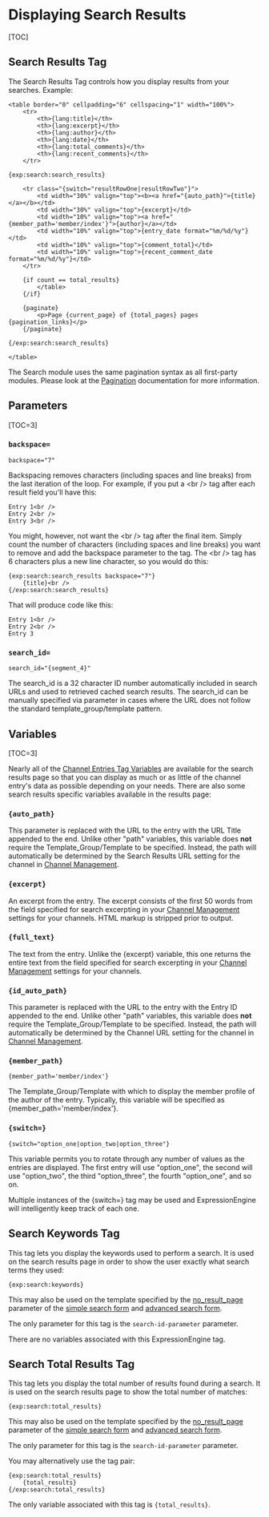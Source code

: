<!--
    This source file is part of the open source project
    ExpressionEngine User Guide (https://github.com/ExpressionEngine/ExpressionEngine-User-Guide)

    @link      https://expressionengine.com/
    @copyright Copyright (c) 2003-2020, Packet Tide, LLC (https://www.packettide.com)
    @license   https://expressionengine.com/license Licensed under Apache License, Version 2.0
-->

# Displaying Search Results

[TOC]

## Search Results Tag

The Search Results Tag controls how you display results from your searches. Example:

    <table border="0" cellpadding="6" cellspacing="1" width="100%">
        <tr>
            <th>{lang:title}</th>
            <th>{lang:excerpt}</th>
            <th>{lang:author}</th>
            <th>{lang:date}</th>
            <th>{lang:total_comments}</th>
            <th>{lang:recent_comments}</th>
        </tr>

    {exp:search:search_results}

        <tr class="{switch="resultRowOne|resultRowTwo"}">
            <td width="30%" valign="top"><b><a href="{auto_path}">{title}</a></b></td>
            <td width="30%" valign="top">{excerpt}</td>
            <td width="10%" valign="top"><a href="{member_path='member/index'}">{author}</a></td>
            <td width="10%" valign="top">{entry_date format="%m/%d/%y"}</td>
            <td width="10%" valign="top">{comment_total}</td>
            <td width="10%" valign="top">{recent_comment_date format="%m/%d/%y"}</td>
        </tr>

        {if count == total_results}
            </table>
        {/if}

        {paginate}
            <p>Page {current_page} of {total_pages} pages {pagination_links}</p>
        {/paginate}

    {/exp:search:search_results}

    </table>

The Search module uses the same pagination syntax as all first-party modules. Please look at the [Pagination](templates/pagination.md) documentation for more information.

## Parameters

[TOC=3]

### `backspace=`

    backspace="7"

Backspacing removes characters (including spaces and line breaks) from the last iteration of the loop. For example, if you put a &lt;br /&gt; tag after each result field you'll have this:

    Entry 1<br />
    Entry 2<br />
    Entry 3<br />

You might, however, not want the &lt;br /&gt; tag after the final item. Simply count the number of characters (including spaces and line breaks) you want to remove and add the backspace parameter to the tag. The &lt;br /&gt; tag has 6 characters plus a new line character, so you would do this:

    {exp:search:search_results backspace="7"}
        {title}<br />
    {/exp:search:search_results}

That will produce code like this:

    Entry 1<br />
    Entry 2<br />
    Entry 3

### `search_id=`

    search_id="{segment_4}"

The search_id is a 32 character ID number automatically included in search URLs and used to retrieved cached search results. The search_id can be manually specified via parameter in cases where the URL does not follow the standard template_group/template pattern.

## Variables

[TOC=3]

Nearly all of the [Channel Entries Tag Variables](channels/entries.md#single-variables) are available for the search results page so that you can display as much or as little of the channel entry's data as possible depending on your needs. There are also some search results specific variables available in the results page:

### `{auto_path}`

This parameter is replaced with the URL to the entry with the URL Title appended to the end. Unlike other "path" variables, this variable does **not** require the Template_Group/Template to be specified. Instead, the path will automatically be determined by the Search Results URL setting for the channel in [Channel Management](control-panel/channels.md).

### `{excerpt}`

An excerpt from the entry. The excerpt consists of the first 50 words from the field specified for search excerpting in your [Channel Management](control-panel/channels.md) settings for your channels. HTML markup is stripped prior to output.

### `{full_text}`

The text from the entry. Unlike the {excerpt} variable, this one returns the entire text from the field specified for search excerpting in your [Channel Management](control-panel/channels.md) settings for your channels.

### `{id_auto_path}`

This parameter is replaced with the URL to the entry with the Entry ID appended to the end. Unlike other "path" variables, this variable does **not** require the Template_Group/Template to be specified. Instead, the path will automatically be determined by the Channel URL setting for the channel in [Channel Management](control-panel/channels.md).

### `{member_path}`

    {member_path='member/index'}

The Template_Group/Template with which to display the member profile of the author of the entry. Typically, this variable will be specified as {member_path='member/index'}.

### `{switch=}`

    {switch="option_one|option_two|option_three"}

This variable permits you to rotate through any number of values as the entries are displayed. The first entry will use "option_one", the second will use "option_two", the third "option_three", the fourth "option_one", and so on.

Multiple instances of the {switch=} tag may be used and ExpressionEngine will intelligently keep track of each one.

## Search Keywords Tag

This tag lets you display the keywords used to perform a search. It is used on the search results page in order to show the user exactly what search terms they used:

    {exp:search:keywords}

This may also be used on the template specified by the [no_result_page](add-ons/search/advanced.md#no_result_page) parameter of the [simple search form](add-ons/search/simple.md) and [advanced search form](add-ons/search/advanced.md).

The only parameter for this tag is the `search-id-parameter` parameter.

There are no variables associated with this ExpressionEngine tag.

## Search Total Results Tag

This tag lets you display the total number of results found during a search. It is used on the search results page to show the total number of matches:

    {exp:search:total_results}

This may also be used on the template specified by the [no_result_page](add-ons/search/advanced.md#no_result_page) parameter of the [simple search form](add-ons/search/simple.md) and [advanced search form](add-ons/search/advanced.md).

The only parameter for this tag is the `search-id-parameter` parameter.

You may alternatively use the tag pair:

    {exp:search:total_results}
        {total_results}
    {/exp:search:total_results}

The only variable associated with this tag is `{total_results}`.
